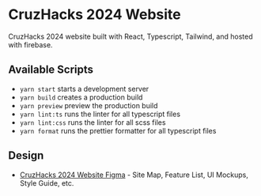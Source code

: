 # CruzHacks 2024 Website

CruzHacks 2024 website built with React, Typescript, Tailwind, and hosted with firebase.

## Available Scripts

- `yarn start` starts a development server
- `yarn build` creates a production build
- `yarn preview` preview the production build
- `yarn lint:ts` runs the linter for all typescript files
- `yarn lint:css` runs the linter for all scss files
- `yarn format` runs the prettier formatter for all typescript files

## Design

- [CruzHacks 2024 Website Figma](https://www.figma.com/file/IXAajiFoWwcPU70DFs6hRt/2024-Website?type=design&node-id=2%3A2208&mode=design&t=JUGVyFxn8iTvM5LQ-1](https://www.figma.com/file/IXAajiFoWwcPU70DFs6hRt/2024-Website?type=design&t=JUGVyFxn8iTvM5LQ-6)https://www.figma.com/file/IXAajiFoWwcPU70DFs6hRt/2024-Website?type=design&t=JUGVyFxn8iTvM5LQ-6) - Site Map, Feature List, UI Mockups, Style Guide, etc.
